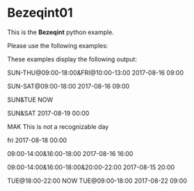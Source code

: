 # Bezeqint01

 This is the __Bezeqint__ python example.

Please use the following examples:

These examples display the following output:

 SUN-THU@09:00-18:00&FRI@10:00-13:00
     2017-08-16 09:00

 SUN-SAT@09:00-18:00
     2017-08-16 09:00

 SUN&TUE
     NOW

 SUN&SAT
     2017-08-19 00:00

 MAK
    This is not a recognizable day

 fri
    2017-08-18 00:00

09:00-14:00&16:00-18:00
    2017-08-16 16:00

09:00-14:00&16:00-18:00&20:00-22:00
    2017-08-15 20:00

TUE@18:00-22:00
    NOW
TUE@09:00-18:00
    2017-08-22 09:00